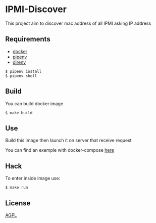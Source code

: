 # IPMI-Discover

This project aim to discover mac address of all IPMI asking IP address

## Requirements

* [docker](https://www.docker.com/)
* [pipenv](https://github.com/pypa/pipenv)
* [direnv](https://direnv.net/)

```
$ pipenv install
$ pipenv shell
```

## Build

You can build docker image

```
$ make build
```

## Use

Build this image then launch it on server that receive request

You can find an exemple with docker-compose [here](/docker)

## Hack

To enter inside image use:

```
$ make run
```

## License
[AGPL](https://en.wikipedia.org/wiki/Affero_General_Public_License)
